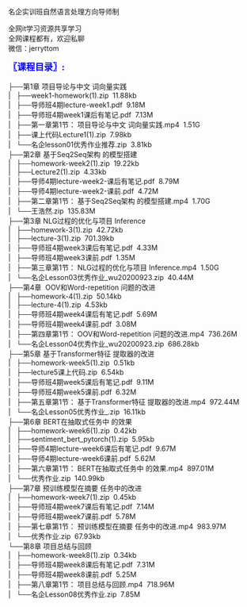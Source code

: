 名企实训班自然语言处理方向导师制

全网it学习资源共享学习<br>全网课程都有，欢迎私聊<br>微信：jerryttom<br>

<span style="font-size: large;"><span style="font-family: Tahoma;"><span style="color: #0000ff;"><strong>〖课程目录〗:</strong></span></span></span><br> <span style="font-family: &amp;quot;"><br> </span><span style="font-family: Tahoma, &amp;quot;">├──第1章 项目导论与中文 词向量实践&nbsp;&nbsp;</span><br> <span style="font-family: Tahoma, &amp;quot;">|&nbsp; &nbsp;├──week1-homework(1).zip&nbsp;&nbsp;11.88kb</span><br> <span style="font-family: Tahoma, &amp;quot;">|&nbsp; &nbsp;├──导师班4期lecture-week1.pdf&nbsp;&nbsp;9.18M</span><br> <span style="font-family: Tahoma, &amp;quot;">|&nbsp; &nbsp;├──导师班4期week1课后有笔记.pdf&nbsp;&nbsp;7.13M</span><br> <span style="font-family: Tahoma, &amp;quot;">|&nbsp; &nbsp;├──第一章第1节： 项目导论与中文 词向量实践.mp4&nbsp;&nbsp;1.51G</span><br> <span style="font-family: Tahoma, &amp;quot;">|&nbsp; &nbsp;├──课上代码Lecture1(1).zip&nbsp;&nbsp;7.98kb</span><br> <span style="font-family: Tahoma, &amp;quot;">|&nbsp; &nbsp;└──名企lesson01优秀作业推荐.zip&nbsp;&nbsp;3.81kb</span><br> <span style="font-family: Tahoma, &amp;quot;">├──第2章 基于Seq2Seq架构 的模型搭建&nbsp;&nbsp;</span><br> <span style="font-family: Tahoma, &amp;quot;">|&nbsp; &nbsp;├──homework-week2(1).zip&nbsp;&nbsp;19.22kb</span><br> <span style="font-family: Tahoma, &amp;quot;">|&nbsp; &nbsp;├──Lecture2(1).zip&nbsp;&nbsp;4.33kb</span><br> <span style="font-family: Tahoma, &amp;quot;">|&nbsp; &nbsp;├──导师4期lecture-week2-课后有笔记.pdf&nbsp;&nbsp;8.79M</span><br> <span style="font-family: Tahoma, &amp;quot;">|&nbsp; &nbsp;├──导师4期lecture-week2-课前.pdf&nbsp;&nbsp;4.72M</span><br> <span style="font-family: Tahoma, &amp;quot;">|&nbsp; &nbsp;├──第二章第1节： 基于Seq2Seq架构 的模型搭建.mp4&nbsp;&nbsp;1.70G</span><br> <span style="font-family: Tahoma, &amp;quot;">|&nbsp; &nbsp;└──王浩然.zip&nbsp;&nbsp;135.83M</span><br> <span style="font-family: Tahoma, &amp;quot;">├──第3章 NLG过程的优化与项目 Inference&nbsp;&nbsp;</span><br> <span style="font-family: Tahoma, &amp;quot;">|&nbsp; &nbsp;├──homework-3(1).zip&nbsp;&nbsp;42.72kb</span><br> <span style="font-family: Tahoma, &amp;quot;">|&nbsp; &nbsp;├──lecture-3(1).zip&nbsp;&nbsp;701.39kb</span><br> <span style="font-family: Tahoma, &amp;quot;">|&nbsp; &nbsp;├──导师班4期week3课后有笔记.pdf&nbsp;&nbsp;4.33M</span><br> <span style="font-family: Tahoma, &amp;quot;">|&nbsp; &nbsp;├──导师班4期week3课前.pdf&nbsp;&nbsp;1.35M</span><br> <span style="font-family: Tahoma, &amp;quot;">|&nbsp; &nbsp;├──第三章第1节： NLG过程的优化与项目 Inference.mp4&nbsp;&nbsp;1.50G</span><br> <span style="font-family: Tahoma, &amp;quot;">|&nbsp; &nbsp;└──名企Lesson03优秀作业_wu20200923.zip&nbsp;&nbsp;40.44M</span><br> <span style="font-family: Tahoma, &amp;quot;">├──第4章&nbsp;&nbsp;OOV和Word-repetition 问题的改进&nbsp;&nbsp;</span><br> <span style="font-family: Tahoma, &amp;quot;">|&nbsp; &nbsp;├──homework-4(1).zip&nbsp;&nbsp;50.14kb</span><br> <span style="font-family: Tahoma, &amp;quot;">|&nbsp; &nbsp;├──lecture-4(1).zip&nbsp;&nbsp;4.53kb</span><br> <span style="font-family: Tahoma, &amp;quot;">|&nbsp; &nbsp;├──导师班4期week4课后有笔记.pdf&nbsp;&nbsp;5.69M</span><br> <span style="font-family: Tahoma, &amp;quot;">|&nbsp; &nbsp;├──导师班4期week4课前.pdf&nbsp;&nbsp;3.08M</span><br> <span style="font-family: Tahoma, &amp;quot;">|&nbsp; &nbsp;├──第四章第1节： OOV和Word-repetition 问题的改进.mp4&nbsp;&nbsp;736.26M</span><br> <span style="font-family: Tahoma, &amp;quot;">|&nbsp; &nbsp;└──名企Lesson04优秀作业_wu20200923.zip&nbsp;&nbsp;686.28kb</span><br> <span style="font-family: Tahoma, &amp;quot;">├──第5章 基于Transformer特征 提取器的改进&nbsp;&nbsp;</span><br> <span style="font-family: Tahoma, &amp;quot;">|&nbsp; &nbsp;├──homework-week5(1).zip&nbsp;&nbsp;0.51kb</span><br> <span style="font-family: Tahoma, &amp;quot;">|&nbsp; &nbsp;├──lecture5课上代码.zip&nbsp;&nbsp;6.54kb</span><br> <span style="font-family: Tahoma, &amp;quot;">|&nbsp; &nbsp;├──导师班4期week5课后有笔记.pdf&nbsp;&nbsp;9.11M</span><br> <span style="font-family: Tahoma, &amp;quot;">|&nbsp; &nbsp;├──导师班4期week5课前.pdf&nbsp;&nbsp;6.32M</span><br> <span style="font-family: Tahoma, &amp;quot;">|&nbsp; &nbsp;├──第五章第1节： 基于Transformer特征 提取器的改进.mp4&nbsp;&nbsp;972.44M</span><br> <span style="font-family: Tahoma, &amp;quot;">|&nbsp; &nbsp;└──名企Lesson05优秀作业_.zip&nbsp;&nbsp;16.11kb</span><br> <span style="font-family: Tahoma, &amp;quot;">├──第6章 BERT在抽取式任务中 的效果&nbsp;&nbsp;</span><br> <span style="font-family: Tahoma, &amp;quot;">|&nbsp; &nbsp;├──homework-week6(1).zip&nbsp;&nbsp;0.42kb</span><br> <span style="font-family: Tahoma, &amp;quot;">|&nbsp; &nbsp;├──sentiment_bert_pytorch(1).zip&nbsp;&nbsp;5.95kb</span><br> <span style="font-family: Tahoma, &amp;quot;">|&nbsp; &nbsp;├──导师4期lecture-week6课后有笔记.pdf&nbsp;&nbsp;9.67M</span><br> <span style="font-family: Tahoma, &amp;quot;">|&nbsp; &nbsp;├──导师4期lecture-week6课前.pdf&nbsp;&nbsp;5.62M</span><br> <span style="font-family: Tahoma, &amp;quot;">|&nbsp; &nbsp;├──第六章第1节： BERT在抽取式任务中 的效果.mp4&nbsp;&nbsp;897.01M</span><br> <span style="font-family: Tahoma, &amp;quot;">|&nbsp; &nbsp;└──优秀作业.zip&nbsp;&nbsp;140.99kb</span><br> <span style="font-family: Tahoma, &amp;quot;">├──第7章 预训练模型在摘要 任务中的改进&nbsp;&nbsp;</span><br> <span style="font-family: Tahoma, &amp;quot;">|&nbsp; &nbsp;├──homework-week7(1).zip&nbsp;&nbsp;0.45kb</span><br> <span style="font-family: Tahoma, &amp;quot;">|&nbsp; &nbsp;├──导师班4期week7课后有笔记.pdf&nbsp;&nbsp;7.14M</span><br> <span style="font-family: Tahoma, &amp;quot;">|&nbsp; &nbsp;├──导师班4期week7课前.pdf&nbsp;&nbsp;5.78M</span><br> <span style="font-family: Tahoma, &amp;quot;">|&nbsp; &nbsp;├──第七章第1节： 预训练模型在摘要 任务中的改进.mp4&nbsp;&nbsp;983.97M</span><br> <span style="font-family: Tahoma, &amp;quot;">|&nbsp; &nbsp;└──优秀作业.zip&nbsp;&nbsp;67.93kb</span><br> <span style="font-family: Tahoma, &amp;quot;">└──第8章 项目总结与回顾&nbsp;&nbsp;</span><br> <span style="font-family: Tahoma, &amp;quot;">|&nbsp; &nbsp;├──homework-week8(1).zip&nbsp;&nbsp;0.34kb</span><br> <span style="font-family: Tahoma, &amp;quot;">|&nbsp; &nbsp;├──导师班4期week8课后有笔记.pdf&nbsp;&nbsp;7.31M</span><br> <span style="font-family: Tahoma, &amp;quot;">|&nbsp; &nbsp;├──导师班4期week8课前.pdf&nbsp;&nbsp;5.25M</span><br> <span style="font-family: Tahoma, &amp;quot;">|&nbsp; &nbsp;├──第八章第1节： 项目总结与回顾.mp4&nbsp;&nbsp;718.96M</span><br> <span style="font-family: Tahoma, &amp;quot;">|&nbsp; &nbsp;└──名企Lesson08优秀作业.zip&nbsp;&nbsp;7.85M</span>